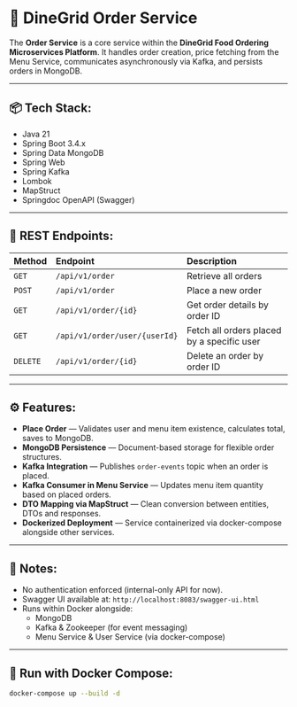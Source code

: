 # 🛒 DineGrid Order Service

The **Order Service** is a core service within the **DineGrid Food Ordering Microservices Platform**. It handles order creation, price fetching from the Menu Service, communicates asynchronously via Kafka, and persists orders in MongoDB.

---

## 📦 Tech Stack:
- Java 21
- Spring Boot 3.4.x
- Spring Data MongoDB
- Spring Web
- Spring Kafka
- Lombok
- MapStruct
- Springdoc OpenAPI (Swagger)

---

## 🚀 REST Endpoints:

| Method | Endpoint                   | Description                                   |
|:--------|:----------------------------|:------------------------------------------------|
| `GET`   | `/api/v1/order`             | Retrieve all orders                           |
| `POST`  | `/api/v1/order`             | Place a new order                              |
| `GET`   | `/api/v1/order/{id}`        | Get order details by order ID                  |
| `GET`   | `/api/v1/order/user/{userId}`| Fetch all orders placed by a specific user     |
| `DELETE`| `/api/v1/order/{id}`        | Delete an order by order ID                    |

---

## ⚙️ Features:
- **Place Order** — Validates user and menu item existence, calculates total, saves to MongoDB.
- **MongoDB Persistence** — Document-based storage for flexible order structures.
- **Kafka Integration** — Publishes `order-events` topic when an order is placed.
- **Kafka Consumer in Menu Service** — Updates menu item quantity based on placed orders.
- **DTO Mapping via MapStruct** — Clean conversion between entities, DTOs and responses.
- **Dockerized Deployment** — Service containerized via docker-compose alongside other services.

---

## 📑 Notes:
- No authentication enforced (internal-only API for now).
- Swagger UI available at: `http://localhost:8083/swagger-ui.html`
- Runs within Docker alongside:
  - MongoDB
  - Kafka & Zookeeper (for event messaging)
  - Menu Service & User Service (via docker-compose)

---

## 🐳 Run with Docker Compose:

```bash
docker-compose up --build -d
